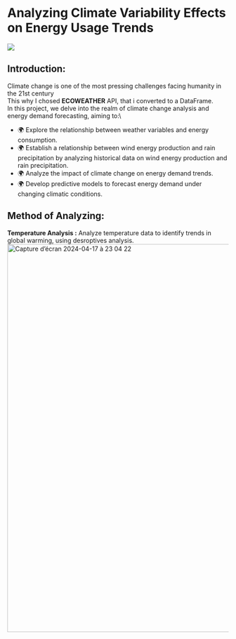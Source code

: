# Analyzing Climate Variability Effects on Energy Usage Trends

![](https://github.com/ManelAitAmer/first-project/assets/160795377/6068888f-cfaf-4bb7-a5ea-8fd2355f5c66)

## Introduction:
Climate change is one of the most pressing challenges facing humanity in the 21st century\
This why I chosed **ECOWEATHER** API, that i converted to a DataFrame.\
In this project, we delve into the realm of climate change analysis and energy demand forecasting, aiming to:\

* 🌍 Explore the relationship between weather variables and energy consumption.
* 🌍 Establish a relationship between wind energy production and rain precipitation by analyzing historical data on wind energy production and rain precipitation.
* 🌍 Analyze the impact of climate change on energy demand trends.
* 🌍 Develop predictive models to forecast energy demand under changing climatic conditions.


## Method of Analyzing:

**Temperature Analysis :** Analyze temperature data to identify trends in global warming, using desroptives analysis.
<img width="884" alt="Capture d’écran 2024-04-17 à 23 04 22" src="https://github.com/ManelAitAmer/first-project/assets/160795377/e1d7a414-64c7-47ce-b39e-1d4fb7bebaff">



